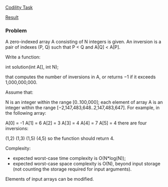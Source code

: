 [Codility Task](https://codility.com/programmers/task/array_inversion_count/)

[Result](https://codility.com/demo/results/trainingYJKYRD-NAE/)

### Problem

A zero-indexed array A consisting of N integers is given. An inversion is a pair of indexes (P, Q) such that P < Q and A[Q] < A[P].

Write a function:

int solution(int A[], int N);

that computes the number of inversions in A, or returns −1 if it exceeds 1,000,000,000.

Assume that:

N is an integer within the range [0..100,000];
each element of array A is an integer within the range [−2,147,483,648..2,147,483,647].
For example, in the following array:

A[0] = -1 A[1] = 6 A[2] = 3
A[3] =  4 A[4] = 7 A[5] = 4
there are four inversions:

  (1,2)  (1,3)  (1,5)  (4,5)
so the function should return 4.

Complexity:

* expected worst-case time complexity is O(N*log(N));
* expected worst-case space complexity is O(N), beyond input storage (not counting the storage required for input arguments).

Elements of input arrays can be modified.
